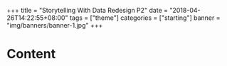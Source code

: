 +++
title = "Storytelling With Data Redesign P2"
date = "2018-04-26T14:22:55+08:00"
tags = ["theme"]
categories = ["starting"]
banner = "img/banners/banner-1.jpg"
+++

# Content
